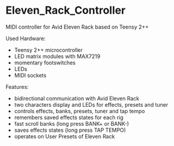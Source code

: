 # Eleven_Rack_Controller
MIDI controller for Avid Eleven Rack based on Teensy 2++

Used Hardware:
- Teensy 2++ microcontroller
- LED matrix modules with MAX7219
- momentary footswitches
- LEDs
- MIDI sockets

Features:
- bidirectional communication with Avid Eleven Rack
- two characters display and LEDs for effects, presets and tuner
- controls effects, banks, presets, tuner and tap tempo
- remembers saved effects states for each rig
- fast scroll banks (long press BANK+ or BANK-)
- saves effects states (long press TAP TEMPO)
- operates on User Presets of Eleven Rack
